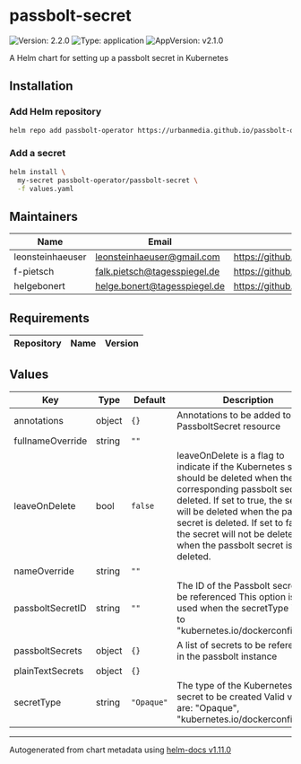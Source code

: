 # passbolt-secret

![Version: 2.2.0](https://img.shields.io/badge/Version-2.2.0-informational?style=flat-square) ![Type: application](https://img.shields.io/badge/Type-application-informational?style=flat-square) ![AppVersion: v2.1.0](https://img.shields.io/badge/AppVersion-v2.1.0-informational?style=flat-square)

A Helm chart for setting up a passbolt secret in Kubernetes

## Installation

### Add Helm repository

```bash
helm repo add passbolt-operator https://urbanmedia.github.io/passbolt-operator-helm
```

### Add a secret

```bash
helm install \
  my-secret passbolt-operator/passbolt-secret \
  -f values.yaml
```

## Maintainers

| Name | Email | Url |
| ---- | ------ | --- |
| leonsteinhaeuser | <leonsteinhaeuser@gmail.com> | <https://github.com/leonsteinhaeuser> |
| f-pietsch | <falk.pietsch@tagesspiegel.de> | <https://github.com/f-pietsch> |
| helgebonert | <helge.bonert@tagesspiegel.de> | <https://github.com/helgebonert> |

## Requirements

| Repository | Name | Version |
|------------|------|---------|

## Values

| Key | Type | Default | Description |
|-----|------|---------|-------------|
| annotations | object | `{}` | Annotations to be added to the PassboltSecret resource |
| fullnameOverride | string | `""` |  |
| leaveOnDelete | bool | `false` | leaveOnDelete is a flag to indicate if the Kubernetes secret should be deleted when the corresponding passbolt secret is deleted. If set to true, the secret will be deleted when the passbolt secret is deleted. If set to false, the secret will not be deleted when the passbolt secret is deleted. |
| nameOverride | string | `""` |  |
| passboltSecretID | string | `""` | The ID of the Passbolt secret to be referenced This option is only used when the secretType is set to "kubernetes.io/dockerconfigjson" |
| passboltSecrets | object | `{}` | A list of secrets to be referenced in the passbolt instance |
| plainTextSecrets | object | `{}` |  |
| secretType | string | `"Opaque"` | The type of the Kubernetes secret to be created Valid values are: "Opaque", "kubernetes.io/dockerconfigjson" |

----------------------------------------------
Autogenerated from chart metadata using [helm-docs v1.11.0](https://github.com/norwoodj/helm-docs/releases/v1.11.0)
